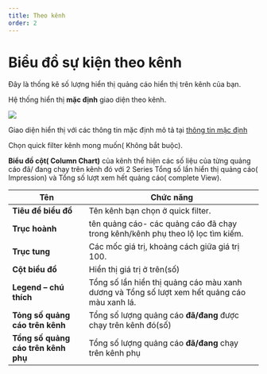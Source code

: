 ```yaml
---
title: Theo kênh
order: 2
---
```


# Biểu đồ sự kiện theo kênh
Đây là thống kê số lượng hiển thị quảng cáo hiển thị trên kênh của bạn.

Hệ thống hiển thị **mặc định** giao diện theo kênh.

![](../../image/ui-by-channel.png)

Giao diện hiển thị với các thông tin mặc định mô tả tại [thông tin mặc định](../2-open-statistic)

Chọn quick filter kênh mong muốn( Không bắt buộc).

 **Biểu đồ cột( Column Chart)** của kênh thể hiện các số liệu của từng quảng cáo đã/ đang chạy trên kênh đó với 2 Series Tổng số lần hiển thị quảng cáo( Impression) và Tổng số lượt xem hết quảng cáo( complete View).


| Tên                                 | Chức năng                                                                                     |
| ----------------------------------- | --------------------------------------------------------------------------------------------- |
| **Tiêu đề biểu đồ**                 | Tên kênh bạn chọn ở quick filter.                                                             |
| **Trục hoành**                      | tên quảng cáo- các quảng cáo đã chạy trong kênh/kênh phụ theo lộ lọc tìm kiếm.                |
| **Trục tung**                       | Các mốc giá trị, khoảng cách giữa giá trị 100.                                                |
| **Cột biều đồ**                     | Hiển thị giá trị ở trên(số)                                                                   |
| **Legend – chú thích**              | Tổng số lần hiển thị quảng cáo màu xanh dương và  Tổng số lượt xem hết quảng cáo màu xanh lá. |
| **Tỏng số quảng cáo trên kênh**     | Tổng số lượng quảng cáo **đã/đang** được chạy trên kênh đó(số)                                |
| **Tổng số quảng cáo trên kênh phụ** | Tổng số lượng quảng cáo **đã/đang** chạy trên kênh phụ                                        |
